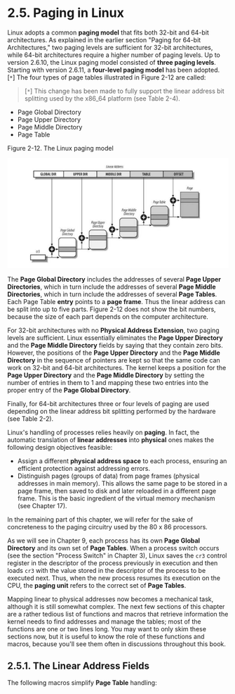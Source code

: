 # 2.5. Paging in Linux

Linux adopts a common **paging model** that fits both 32-bit and 64-bit architectures. As explained in the earlier section "Paging for 64-bit Architectures," two paging levels are sufficient for 32-bit architectures, while 64-bit architectures require a higher number of paging levels. Up to version 2.6.10, the Linux paging model consisted of **three paging levels**. Starting with version 2.6.11, a **four-level paging model** has been adopted. [`*`] The four types of page tables illustrated in Figure 2-12 are called:

> [`*`] This change has been made to fully support the linear address bit splitting used by the x86_64 platform (see Table 2-4).

- Page Global Directory
- Page Upper Directory
- Page Middle Directory
- Page Table



Figure 2-12. The Linux paging model

![](./Figure-2-12-The-Linux-paging-model.jpg)

The **Page Global Directory** includes the addresses of several **Page Upper Directories**, which in turn include the addresses of several **Page Middle Directories**, which in turn include the addresses of several **Page Tables**. Each Page Table **entry** points to a **page frame**. Thus the linear address can be split into up to five parts. Figure 2-12 does not show the bit numbers, because the size of each part depends on the computer architecture.

For 32-bit architectures with no **Physical Address Extension**, two paging levels are sufficient. Linux essentially eliminates the **Page Upper Directory** and the **Page Middle Directory** fields by saying that they contain zero bits. However, the positions of the **Page Upper Directory** and the **Page Middle Directory** in the sequence of pointers are kept so that the same code can work on 32-bit and 64-bit architectures. The kernel keeps a position for the **Page Upper Directory** and the **Page Middle Directory** by setting the number of entries in them to 1 and mapping these two entries into the proper entry of the **Page Global Directory**.

Finally, for 64-bit architectures three or four levels of paging are used depending on the linear address bit splitting performed by the hardware (see Table 2-2).

Linux's handling of processes relies heavily on **paging**. In fact, the automatic translation of **linear addresses** into **physical** ones makes the following design objectives feasible:

- Assign a different **physical address space** to each process, ensuring an efficient protection against addressing errors.
- Distinguish pages (groups of data) from page frames (physical addresses in main memory). This allows the same page to be stored in a page frame, then saved to disk and later reloaded in a different page frame. This is the basic ingredient of the virtual memory mechanism (see Chapter 17).

In the remaining part of this chapter, we will refer for the sake of concreteness to the paging circuitry used by the 80 x 86 processors.

As we will see in Chapter 9, each process has its own **Page Global Directory** and its own set of **Page Tables**. When a process switch occurs (see the section "Process Switch" in Chapter 3), Linux saves the  `cr3` control register in the descriptor of the process previously in execution and then loads  `cr3` with the value stored in the descriptor of the process to be executed next. Thus, when the new process resumes its execution on the CPU, the **paging unit** refers to the correct set of **Page Tables**.

Mapping linear to physical addresses now becomes a mechanical task, although it is still somewhat complex. The next few sections of this chapter are a rather tedious list of functions and macros that retrieve information the kernel needs to find addresses and manage the tables; most of the functions are one or two lines long. You may want to only skim these sections now, but it is useful to know the role of these functions and macros, because you'll see them often in discussions throughout this book.

## 2.5.1. The Linear Address Fields

The following macros simplify **Page Table** handling: